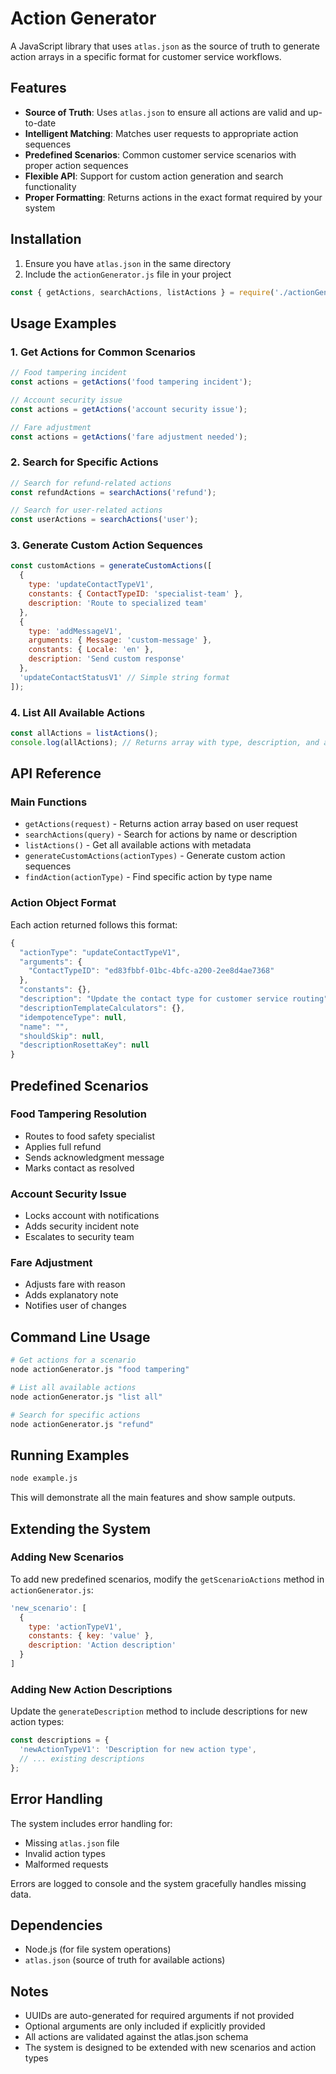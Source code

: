 # Action Generator

A JavaScript library that uses `atlas.json` as the source of truth to generate action arrays in a specific format for customer service workflows.

## Features

- **Source of Truth**: Uses `atlas.json` to ensure all actions are valid and up-to-date
- **Intelligent Matching**: Matches user requests to appropriate action sequences
- **Predefined Scenarios**: Common customer service scenarios with proper action sequences
- **Flexible API**: Support for custom action generation and search functionality
- **Proper Formatting**: Returns actions in the exact format required by your system

## Installation

1. Ensure you have `atlas.json` in the same directory
2. Include the `actionGenerator.js` file in your project

```javascript
const { getActions, searchActions, listActions } = require('./actionGenerator');
```

## Usage Examples

### 1. Get Actions for Common Scenarios

```javascript
// Food tampering incident
const actions = getActions('food tampering incident');

// Account security issue
const actions = getActions('account security issue');

// Fare adjustment
const actions = getActions('fare adjustment needed');
```

### 2. Search for Specific Actions

```javascript
// Search for refund-related actions
const refundActions = searchActions('refund');

// Search for user-related actions
const userActions = searchActions('user');
```

### 3. Generate Custom Action Sequences

```javascript
const customActions = generateCustomActions([
  {
    type: 'updateContactTypeV1',
    constants: { ContactTypeID: 'specialist-team' },
    description: 'Route to specialized team'
  },
  {
    type: 'addMessageV1',
    arguments: { Message: 'custom-message' },
    constants: { Locale: 'en' },
    description: 'Send custom response'
  },
  'updateContactStatusV1' // Simple string format
]);
```

### 4. List All Available Actions

```javascript
const allActions = listActions();
console.log(allActions); // Returns array with type, description, and argument counts
```

## API Reference

### Main Functions

- `getActions(request)` - Returns action array based on user request
- `searchActions(query)` - Search for actions by name or description
- `listActions()` - Get all available actions with metadata
- `generateCustomActions(actionTypes)` - Generate custom action sequences
- `findAction(actionType)` - Find specific action by type name

### Action Object Format

Each action returned follows this format:

```javascript
{
  "actionType": "updateContactTypeV1",
  "arguments": {
    "ContactTypeID": "ed83fbbf-01bc-4bfc-a200-2ee8d4ae7368"
  },
  "constants": {},
  "description": "Update the contact type for customer service routing",
  "descriptionTemplateCalculators": {},
  "idempotenceType": null,
  "name": "",
  "shouldSkip": null,
  "descriptionRosettaKey": null
}
```

## Predefined Scenarios

### Food Tampering Resolution
- Routes to food safety specialist
- Applies full refund
- Sends acknowledgment message
- Marks contact as resolved

### Account Security Issue
- Locks account with notifications
- Adds security incident note
- Escalates to security team

### Fare Adjustment
- Adjusts fare with reason
- Adds explanatory note
- Notifies user of changes

## Command Line Usage

```bash
# Get actions for a scenario
node actionGenerator.js "food tampering"

# List all available actions
node actionGenerator.js "list all"

# Search for specific actions
node actionGenerator.js "refund"
```

## Running Examples

```bash
node example.js
```

This will demonstrate all the main features and show sample outputs.

## Extending the System

### Adding New Scenarios

To add new predefined scenarios, modify the `getScenarioActions` method in `actionGenerator.js`:

```javascript
'new_scenario': [
  {
    type: 'actionTypeV1',
    constants: { key: 'value' },
    description: 'Action description'
  }
]
```

### Adding New Action Descriptions

Update the `generateDescription` method to include descriptions for new action types:

```javascript
const descriptions = {
  'newActionTypeV1': 'Description for new action type',
  // ... existing descriptions
};
```

## Error Handling

The system includes error handling for:
- Missing `atlas.json` file
- Invalid action types
- Malformed requests

Errors are logged to console and the system gracefully handles missing data.

## Dependencies

- Node.js (for file system operations)
- `atlas.json` (source of truth for available actions)

## Notes

- UUIDs are auto-generated for required arguments if not provided
- Optional arguments are only included if explicitly provided
- All actions are validated against the atlas.json schema
- The system is designed to be extended with new scenarios and action types 
